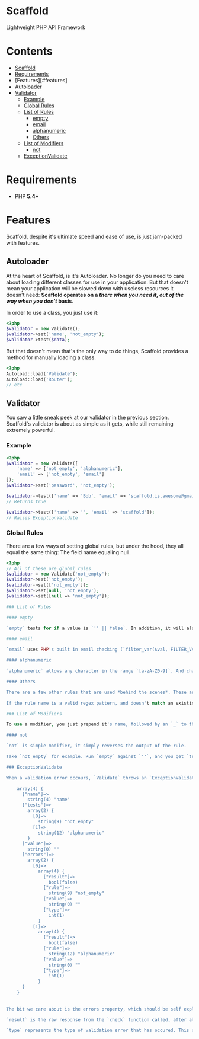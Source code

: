 Scaffold
========

Lightweight PHP API Framework

Contents
=======

 - [Scaffold](#scaffold)
 - [Requirements](#requirements)
 - [Features][#features]
  - [Autoloader](#autoloader)
  - [Validator](#validator)
    - [Example](#example)
    - [Global Rules](#global-rules)
    - [List of Rules](#list-of-rules)
      - [empty](#empty)
      - [email](#email)
      - [alphanumeric](#alphanumeric)
      - [Others](#others)
    - [List of Modifiers](#list-of-modifiers)
      - [not](#not)
    - [ExceptionValidate](#exceptionvalidate)

Requirements
============

 - PHP **5.4+**

Features
========

Scaffold, despite it's ultimate speed and ease of use, is just jam-packed with features.

## Autoloader

At the heart of Scaffold, is it's Autoloader. No longer do you need to care about loading different classes for use in your application. But that doesn't mean your application will be slowed down with useless resources it doesn't need: **Scaffold operates on a *there when you need it, out of the way when you don't* basis**. 

In order to use a class, you just use it:

```php
<?php
$validator = new Validate();
$validator->set('name', 'not_empty');
$validator->test($data);
```

But that doesn't mean that's the only way to do things, Scaffold provides a method for manually loading a class.

```php
<?php
Autoload::load('Validate');
Autoload::load('Router');
// etc
```

## Validator

You saw a little sneak peek at our validator in the previous section. Scaffold's validator is about as simple as it gets, while still remaining extremely powerful.

### Example

```php
<?php
$validator = new Validate([
    'name' => ['not_empty', 'alphanumeric'],
    'email' => ['not_empty', 'email']
]);
$validator->set('password', 'not_empty');

$validator->test(['name' => 'Bob', 'email' => 'scaffold.is.awesome@gmail.com', 'password' => 'scaffold']);
// Returns true

$validator->test(['name' => '', 'email' => 'scaffold']);
// Raises ExceptionValidate
```

### Global Rules

There are a few ways of setting global rules, but under the hood, they all equal the same thing: The field name equaling null.

```php
<?php
// All of these are global rules
$validator = new Validate('not_empty');
$validator->set('not_empty');
$validator->set(['not_empty']);
$validator->set(null, 'not_empty');
$validator->set([null => 'not_empty']);

### List of Rules

#### empty

`empty` tests for if a value is `'' || false`. In addition, it will also return true if you haven't passed a value for this rule. However, you're unlikely to use this rule yourself. You are more likely to use it in conjuction with the `not` modifier, to make `not_empty`. This can be used to make required fields.

#### email

`email` uses PHP's built in email checking (`filter_var($val, FILTER_VALIDATE_EMAIL)`) systems in order to check if the value is a valid email address.

#### alphanumeric

`alphanumeric` allows any character in the range `[a-zA-Z0-9]`. And character outside of that will make the rest fail.

#### Others

There are a few other rules that are used *behind the scenes*. These are `regex`, `is_regex` and `equal`. There is no way that you can use `is_regex` in your checks, however, you can use `regex` and `equal`.

If the rule name is a valid regex pattern, and doesn't match an existing rule name, then Validate will run a test for the value against that pattern. If it is not, then Validate will simply check if the value matches the rule name.

### List of Modifiers

To use a modifier, you just prepend it's name, followed by an `_` to the rule name.

#### not

`not` is simple modifier, it simply reverses the output of the rule.

Take `not_empty` for example. Run `empty` against `''`, and you get `true`. Run `not_empty` against `'', and you get `false`.

### ExceptionValidate

When a validation error occours, `Validate` throws an `ExceptionValidate` exception. This is almost exactly the same as a normal `Exception`, but you can access the exception errors as `$e->errors`. This array contains all the information you could possibly need: Which tests failed, what tests were ran on what, etc. The following is one of the errors from the previous example.

    array(4) {
      ["name"]=>
        string(4) "name"
      ["tests"]=>
        array(2) {
          [0]=>
            string(9) "not_empty"
          [1]=>
            string(12) "alphanumeric"
        }
      ["value"]=>
        string(0) ""
      ["errors"]=>
        array(2) {
          [0]=>
            array(4) {
              ["result"]=>
                bool(false)
              ["rule"]=>
                string(9) "not_empty"
              ["value"]=>
                string(0) ""
              ["type"]=>
                int(1)
            }
          [1]=>
            array(4) {
              ["result"]=>
                bool(false)
              ["rule"]=>
                string(12) "alphanumeric"
              ["value"]=>
                string(0) ""
              ["type"]=>
                int(1)
            }
      }
    }
    
    
The bit we care about is the errors property, which should be self explanatory, besides `type` and `result`.

`result` is the raw response from the `check` function called, after all the `modifier` functions are called. Check functions are your standard `email`, `alphanumeric` checks and `modifiers` are the bits prepended with an `_`, the only current one being `not`.

`type` represents the type of validation error that has occured. This can either be `Validate::TEST_FAILED`, for if a test actually fails, or `Validate::INVALID_DATA` for if you give test a numeric array instead of an associative array. 